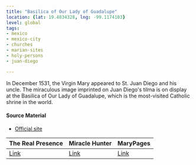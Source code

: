 ```yaml
---
title: "Basilica of Our Lady of Guadalupe"
location: {lat: 19.4834328, lng: -99.1174103}
level: global
tags:
- mexico
- mexico-city
- churches
- marian-sites
- holy-persons
- juan-diego

---
```



In December 1531, the Virgin Mary appeared to St. Juan Diego and his uncle.  The miraculous image imprinted on Juan Diego's tilma is on display at the Basilica of Our Lady of Guadalupe, which is the most-visited Catholic shrine in the world.

#### Source Material

* [Official site](https://virgendeguadalupe.org.mx/)


| The Real Presence | Miracle Hunter | MaryPages |
| --- | --- | --- |
| [Link](http://www.therealpresence.org/eucharst/misc/BVM/70_GUADALUPE_96x96.pdf) | [Link](https://www.miraclehunter.com/marian_apparitions/approved_apparitions/guadalupe/index.html) | [Link](https://www.marypages.com/guadalupe-(mexico).html) |





